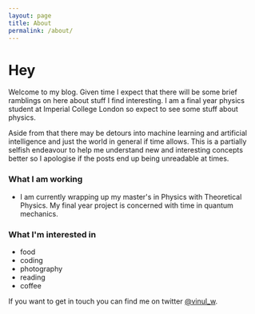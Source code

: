```yaml
---
layout: page
title: About
permalink: /about/
---
```


# Hey

Welcome to my blog. Given time I expect that there will be some brief ramblings on here about stuff I find interesting. I am a final year physics student at Imperial College London so expect to see some stuff about physics.

Aside from that there may be detours into machine learning and artificial intelligence and just the world in general if time allows. This is a partially selfish endeavour to help me understand new and interesting concepts better so I apologise if the posts end up being unreadable at times.

### What I am working

- I am currently wrapping up my master's in Physics with Theoretical Physics. My final year project is concerned with time in quantum mechanics.

### What I'm interested in

- food
- coding
- photography
- reading
- coffee

If you want to get in touch you can find me on twitter [@vinul_w](https://twitter.com/vinul_w).
